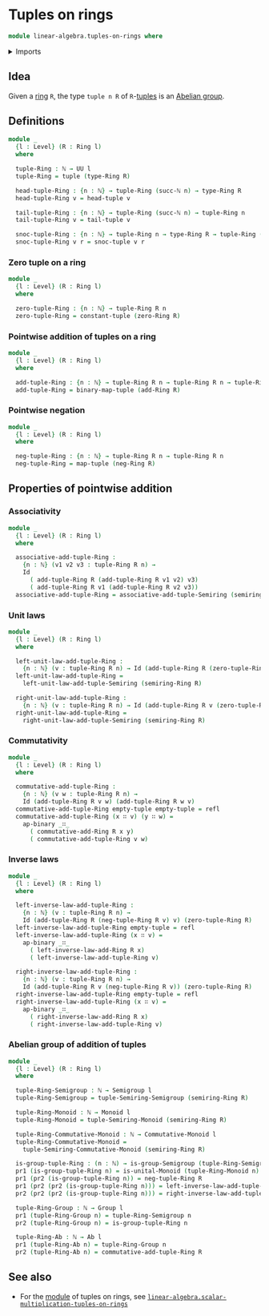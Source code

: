 # Tuples on rings

```agda
module linear-algebra.tuples-on-rings where
```

<details><summary>Imports</summary>

```agda
open import elementary-number-theory.natural-numbers

open import foundation.action-on-identifications-binary-functions
open import foundation.dependent-pair-types
open import foundation.identity-types
open import foundation.universe-levels

open import group-theory.abelian-groups
open import group-theory.commutative-monoids
open import group-theory.groups
open import group-theory.monoids
open import group-theory.semigroups

open import linear-algebra.constant-tuples
open import linear-algebra.functoriality-tuples
open import linear-algebra.tuples
open import linear-algebra.tuples-on-semirings

open import ring-theory.rings
```

</details>

## Idea

Given a [ring](ring-theory.rings.md) `R`, the type `tuple n R` of
`R`-[tuples](linear-algebra.tuples.md) is an
[Abelian group](group-theory.abelian-groups.md).

## Definitions

```agda
module _
  {l : Level} (R : Ring l)
  where

  tuple-Ring : ℕ → UU l
  tuple-Ring = tuple (type-Ring R)

  head-tuple-Ring : {n : ℕ} → tuple-Ring (succ-ℕ n) → type-Ring R
  head-tuple-Ring v = head-tuple v

  tail-tuple-Ring : {n : ℕ} → tuple-Ring (succ-ℕ n) → tuple-Ring n
  tail-tuple-Ring v = tail-tuple v

  snoc-tuple-Ring : {n : ℕ} → tuple-Ring n → type-Ring R → tuple-Ring (succ-ℕ n)
  snoc-tuple-Ring v r = snoc-tuple v r
```

### Zero tuple on a ring

```agda
module _
  {l : Level} (R : Ring l)
  where

  zero-tuple-Ring : {n : ℕ} → tuple-Ring R n
  zero-tuple-Ring = constant-tuple (zero-Ring R)
```

### Pointwise addition of tuples on a ring

```agda
module _
  {l : Level} (R : Ring l)
  where

  add-tuple-Ring : {n : ℕ} → tuple-Ring R n → tuple-Ring R n → tuple-Ring R n
  add-tuple-Ring = binary-map-tuple (add-Ring R)
```

### Pointwise negation

```agda
module _
  {l : Level} (R : Ring l)
  where

  neg-tuple-Ring : {n : ℕ} → tuple-Ring R n → tuple-Ring R n
  neg-tuple-Ring = map-tuple (neg-Ring R)
```

## Properties of pointwise addition

### Associativity

```agda
module _
  {l : Level} (R : Ring l)
  where

  associative-add-tuple-Ring :
    {n : ℕ} (v1 v2 v3 : tuple-Ring R n) →
    Id
      ( add-tuple-Ring R (add-tuple-Ring R v1 v2) v3)
      ( add-tuple-Ring R v1 (add-tuple-Ring R v2 v3))
  associative-add-tuple-Ring = associative-add-tuple-Semiring (semiring-Ring R)
```

### Unit laws

```agda
module _
  {l : Level} (R : Ring l)
  where

  left-unit-law-add-tuple-Ring :
    {n : ℕ} (v : tuple-Ring R n) → Id (add-tuple-Ring R (zero-tuple-Ring R) v) v
  left-unit-law-add-tuple-Ring =
    left-unit-law-add-tuple-Semiring (semiring-Ring R)

  right-unit-law-add-tuple-Ring :
    {n : ℕ} (v : tuple-Ring R n) → Id (add-tuple-Ring R v (zero-tuple-Ring R)) v
  right-unit-law-add-tuple-Ring =
    right-unit-law-add-tuple-Semiring (semiring-Ring R)
```

### Commutativity

```agda
module _
  {l : Level} (R : Ring l)
  where

  commutative-add-tuple-Ring :
    {n : ℕ} (v w : tuple-Ring R n) →
    Id (add-tuple-Ring R v w) (add-tuple-Ring R w v)
  commutative-add-tuple-Ring empty-tuple empty-tuple = refl
  commutative-add-tuple-Ring (x ∷ v) (y ∷ w) =
    ap-binary _∷_
      ( commutative-add-Ring R x y)
      ( commutative-add-tuple-Ring v w)
```

### Inverse laws

```agda
module _
  {l : Level} (R : Ring l)
  where

  left-inverse-law-add-tuple-Ring :
    {n : ℕ} (v : tuple-Ring R n) →
    Id (add-tuple-Ring R (neg-tuple-Ring R v) v) (zero-tuple-Ring R)
  left-inverse-law-add-tuple-Ring empty-tuple = refl
  left-inverse-law-add-tuple-Ring (x ∷ v) =
    ap-binary _∷_
      ( left-inverse-law-add-Ring R x)
      ( left-inverse-law-add-tuple-Ring v)

  right-inverse-law-add-tuple-Ring :
    {n : ℕ} (v : tuple-Ring R n) →
    Id (add-tuple-Ring R v (neg-tuple-Ring R v)) (zero-tuple-Ring R)
  right-inverse-law-add-tuple-Ring empty-tuple = refl
  right-inverse-law-add-tuple-Ring (x ∷ v) =
    ap-binary _∷_
      ( right-inverse-law-add-Ring R x)
      ( right-inverse-law-add-tuple-Ring v)
```

### Abelian group of addition of tuples

```agda
module _
  {l : Level} (R : Ring l)
  where

  tuple-Ring-Semigroup : ℕ → Semigroup l
  tuple-Ring-Semigroup = tuple-Semiring-Semigroup (semiring-Ring R)

  tuple-Ring-Monoid : ℕ → Monoid l
  tuple-Ring-Monoid = tuple-Semiring-Monoid (semiring-Ring R)

  tuple-Ring-Commutative-Monoid : ℕ → Commutative-Monoid l
  tuple-Ring-Commutative-Monoid =
    tuple-Semiring-Commutative-Monoid (semiring-Ring R)

  is-group-tuple-Ring : (n : ℕ) → is-group-Semigroup (tuple-Ring-Semigroup n)
  pr1 (is-group-tuple-Ring n) = is-unital-Monoid (tuple-Ring-Monoid n)
  pr1 (pr2 (is-group-tuple-Ring n)) = neg-tuple-Ring R
  pr1 (pr2 (pr2 (is-group-tuple-Ring n))) = left-inverse-law-add-tuple-Ring R
  pr2 (pr2 (pr2 (is-group-tuple-Ring n))) = right-inverse-law-add-tuple-Ring R

  tuple-Ring-Group : ℕ → Group l
  pr1 (tuple-Ring-Group n) = tuple-Ring-Semigroup n
  pr2 (tuple-Ring-Group n) = is-group-tuple-Ring n

  tuple-Ring-Ab : ℕ → Ab l
  pr1 (tuple-Ring-Ab n) = tuple-Ring-Group n
  pr2 (tuple-Ring-Ab n) = commutative-add-tuple-Ring R
```

## See also

- For the [module](ring-theory.modules-rings.md) of tuples on rings, see
  [`linear-algebra.scalar-multiplication-tuples-on-rings`](linear-algebra.scalar-multiplication-tuples-on-rings.md)
